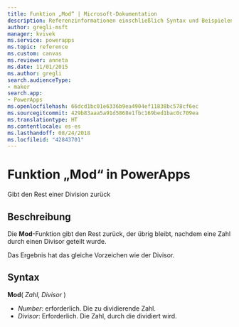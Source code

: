 ```yaml
---
title: Funktion „Mod“ | Microsoft-Dokumentation
description: Referenzinformationen einschließlich Syntax und Beispielen für die Funktion „Mod“ in PowerApps
author: gregli-msft
manager: kvivek
ms.service: powerapps
ms.topic: reference
ms.custom: canvas
ms.reviewer: anneta
ms.date: 11/01/2015
ms.author: gregli
search.audienceType:
- maker
search.app:
- PowerApps
ms.openlocfilehash: 66dcd1bc01e6336b9ea4904ef11838bc578cf6ec
ms.sourcegitcommit: 429b83aaa5a91d5868e1fbc169bed1bac0c709ea
ms.translationtype: HT
ms.contentlocale: es-es
ms.lasthandoff: 08/24/2018
ms.locfileid: "42843701"
---
```

# <a name="mod-function-in-powerapps"></a>Funktion „Mod“ in PowerApps
Gibt den Rest einer Division zurück

## <a name="description"></a>Beschreibung
Die **Mod**-Funktion gibt den Rest zurück, der übrig bleibt, nachdem eine Zahl durch einen Divisor geteilt wurde.

Das Ergebnis hat das gleiche Vorzeichen wie der Divisor.

## <a name="syntax"></a>Syntax
**Mod**( *Zahl*, *Divisor* )

* *Number*: erforderlich. Die zu dividierende Zahl.
* *Divisor*: Erforderlich.  Die Zahl, durch die dividiert wird.


